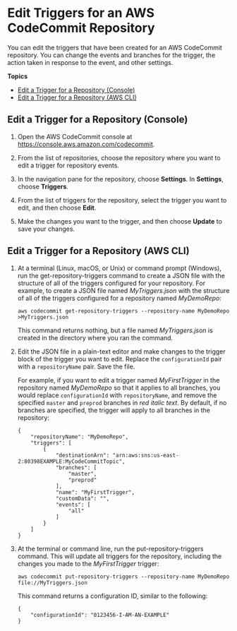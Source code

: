 # Edit Triggers for an AWS CodeCommit Repository<a name="how-to-notify-edit"></a>

You can edit the triggers that have been created for an AWS CodeCommit repository\. You can change the events and branches for the trigger, the action taken in response to the event, and other settings\. 

**Topics**
+ [Edit a Trigger for a Repository \(Console\)](#how-to-notify-edit-console)
+ [Edit a Trigger for a Repository \(AWS CLI\)](#how-to-notify-edit-cli)

## Edit a Trigger for a Repository \(Console\)<a name="how-to-notify-edit-console"></a>

1. Open the AWS CodeCommit console at [https://console\.aws\.amazon\.com/codecommit](https://console.aws.amazon.com/codecommit)\.

1. From the list of repositories, choose the repository where you want to edit a trigger for repository events\.

1. In the navigation pane for the repository, choose **Settings**\. In **Settings**, choose **Triggers**\.

1. From the list of triggers for the repository, select the trigger you want to edit, and then choose **Edit**\.  

1. Make the changes you want to the trigger, and then choose **Update** to save your changes\.

## Edit a Trigger for a Repository \(AWS CLI\)<a name="how-to-notify-edit-cli"></a>

1. At a terminal \(Linux, macOS, or Unix\) or command prompt \(Windows\), run the get\-repository\-triggers command to create a JSON file with the structure of all of the triggers configured for your repository\. For example, to create a JSON file named *MyTriggers\.json* with the structure of all of the triggers configured for a repository named *MyDemoRepo*:

   ```
   aws codecommit get-repository-triggers --repository-name MyDemoRepo >MyTriggers.json
   ```

   This command returns nothing, but a file named *MyTriggers\.json* is created in the directory where you ran the command\.

1. Edit the JSON file in a plain\-text editor and make changes to the trigger block of the trigger you want to edit\. Replace the `configurationId` pair with a `repositoryName` pair\. Save the file\.

   For example, if you want to edit a trigger named *MyFirstTrigger* in the repository named *MyDemoRepo* so that it applies to all branches, you would replace `configurationId` with `repositoryName`, and remove the specified `master` and `preprod` branches in *red italic text*\. By default, if no branches are specified, the trigger will apply to all branches in the repository:

   ```
   {
       "repositoryName": "MyDemoRepo", 
       "triggers": [
           {
               "destinationArn": "arn:aws:sns:us-east-2:80398EXAMPLE:MyCodeCommitTopic", 
               "branches": [
                   "master", 
                   "preprod"
               ], 
               "name": "MyFirstTrigger", 
               "customData": "", 
               "events": [
                   "all"
               ]
           }  
       ]
   }
   ```

1. At the terminal or command line, run the put\-repository\-triggers command\. This will update all triggers for the repository, including the changes you made to the *MyFirstTrigger* trigger:

   ```
   aws codecommit put-repository-triggers --repository-name MyDemoRepo file://MyTriggers.json
   ```

   This command returns a configuration ID, similar to the following:

   ```
   {
       "configurationId": "0123456-I-AM-AN-EXAMPLE"
   }
   ```
